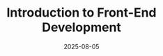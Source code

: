 ---
title: "Introduction to Front-End Development"
title_es: "Introducción al Desarrollo Front-End"
issuer: "Meta"
issuer_es: "Meta"
date: "2025-08-05"
category: "Web Development"
category_es: "Desarrollo Web"
type: "certification"
type_es: "certificación"
credential_id: "QB83NUPQ62LU"
credential_url: "https://www.coursera.org/account/accomplishments/verify/QB83NUPQ62LU"
pdf_url: "/certificates/pdf/Meta_Introduction_to_Front_End_Development.pdf"
image: "/certificates/img/Meta_Introduction_to_Front_End_Development.webp"
description: "This course is the second course in the Meta Front-End Developer Professional Certificate program. It focuses on the core building blocks of web development: HTML and CSS. Learners acquire skills in structuring content with HTML, styling with CSS, utilizing the Bootstrap framework for responsive design, and exploring the benefits of UI frameworks like React.js."
description_es: "Este curso es el segundo del programa de Certificado Profesional de Desarrollador Front-End de Meta. Se centra en los bloques de construcción fundamentales del desarrollo web: HTML y CSS. Los estudiantes adquieren habilidades en la estructuración de contenido con HTML, el estilo con CSS, la utilización del framework Bootstrap para el diseño adaptable, y la exploración de los beneficios de los frameworks de UI como React.js."
skills: ["HTML and CSS","Responsive Web Design","Bootstrap (Front-End Framework)","Front-End Web Development","Web Design and Development","User Interface (UI)","JavaScript Frameworks","React.js","Web Development Tools"]
featured: true
duration: "Approx. 4 Weeks"
duration_es: "Aprox. 4 Semanas"
study_hours: "19 hours"
study_hours_es: "19 horas"
content_covered: [
  "Understanding Front-End, Back-End, and Full-Stack Roles",
  "Creating Webpages using HTML",
  "Styling Webpages using CSS",
  "Introduction to Responsive Design",
  "Using the Bootstrap Framework (Grid and Components)",
  "Introduction to UI Frameworks and Libraries (e.g., React.js)"
]
content_covered_es: [
  "Comprensión de los Roles Front-End, Back-End y Full-Stack",
  "Creación de Páginas Web usando HTML",
  "Estilización de Páginas Web usando CSS",
  "Introducción al Diseño Adaptable (Responsive Design)",
  "Uso del Framework Bootstrap (Sistema de cuadrícula y Componentes)",
  "Introducción a Frameworks y Librerías de UI (por ejemplo, React.js)"
]
learning_outcomes: [
  "Create and style a basic webpage using standard HTML and CSS practices.",
  "Implement responsive layouts using the Bootstrap framework.",
  "Differentiate between the roles and responsibilities of front-end developers.",
  "Understand the concept of UI frameworks and their benefits in modern web development.",
  "Apply core web development tools and networking concepts."
]
learning_outcomes_es: [
  "Crear y estilizar una página web básica usando prácticas estándar de HTML y CSS.",
  "Implementar diseños adaptables utilizando el framework Bootstrap.",
  "Diferenciar entre los roles y responsabilidades de los desarrolladores front-end.",
  "Comprender el concepto de los frameworks de UI y sus beneficios en el desarrollo web moderno.",
  "Aplicar herramientas esenciales de desarrollo web y conceptos básicos de redes."
]
---